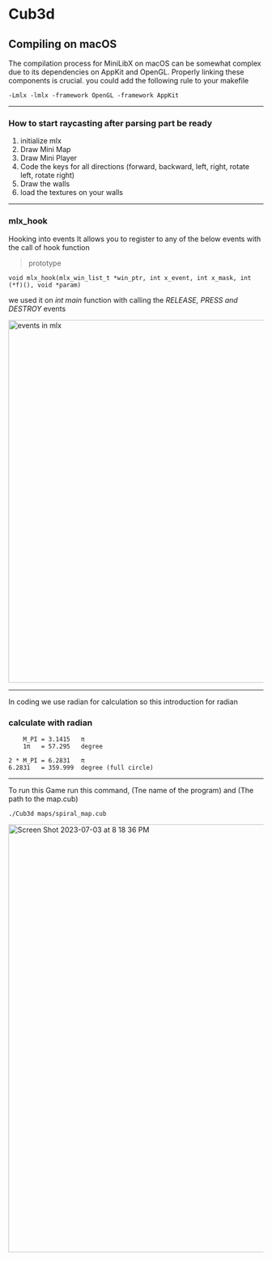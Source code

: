 
# Cub3d

## Compiling on macOS
The compilation process for MiniLibX on macOS can be somewhat complex due to its dependencies on AppKit and OpenGL. Properly linking these components is crucial.
you could add the following rule to your makefile

    -Lmlx -lmlx -framework OpenGL -framework AppKit

_____________________________________________
### How to start raycasting after parsing part be ready

1. initialize mlx
2. Draw Mini Map
3. Draw Mini Player
4. Code the keys for all directions (forward, backward, left, right, rotate left, rotate right)
5. Draw the walls
6. load the textures on your walls
______________________________________________
### mlx_hook

Hooking into events It allows you to register to any of the below events with the call of hook function

> prototype

    void mlx_hook(mlx_win_list_t *win_ptr, int x_event, int x_mask, int (*f)(), void *param)

we used it on *int main* function with calling the *RELEASE, PRESS and DESTROY* events

<img width="717" alt="events in mlx" src="https://github.com/realdahh/Cub3d/assets/111651235/356b4041-17c0-48be-90f3-764f5c161853">

_____________________________________________

In coding we use radian for calculation so this introduction for radian
### calculate with radian

        M_PI = 3.1415   π
        1π   = 57.295   degree
        
    2 * M_PI = 6.2831   π
    6.2831   = 359.999  degree (full circle)

_____________________________________________

To run this Game run this command, (Tne name of the program) and (The path to the map.cub)

    ./Cub3d maps/spiral_map.cub 

<img width="846" alt="Screen Shot 2023-07-03 at 8 18 36 PM" src="https://github.com/realdahh/42_Cub3D/assets/111651235/ef55c16f-a92b-47d7-a0a3-8915d9cd3362">
